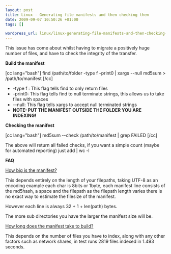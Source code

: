 ```yaml
--- 
layout: post
title: Linux - Generating file manifests and then checking them
date: 2009-09-07 10:50:26 +01:00
tags: []

wordpress_url: linux/linux-generating-file-manifests-and-then-checking-them
---
```

This issue has come about whilst having to migrate a positively huge number of files, and have to check the integrity of the transfer.

<strong>Build the manifest</strong>

[cc lang="bash"]
find /path/to/folder -type f -print0 | xargs --null md5sum > /path/to/manifest
[/cc]
<ul>
	<li>-type f : This flag tells find to only return files</li>
	<li>-print0: This flag tells find to null terminate strings, this allows us to take files with spaces</li>
	<li>--null: This flag tells xargs to accept null terminated strings</li>
	<li><strong>NOTE: PUT THE MANIFEST OUTSIDE THE FOLDER YOU ARE INDEXING!</strong></li>
</ul>
<strong>Checking the manifest</strong>

[cc lang="bash"]
md5sum --check /path/to/manifest | grep FAILED
[/cc]

The above will return all failed checks, if you want a simple count (maybe for automated reporting) just add  | wc -l

<strong>FAQ</strong>

<span style="text-decoration: underline;">How big is the manifest?</span>

This depends entirely on the length of your filepaths, taking UTF-8 as an encoding example each char is 8bits or 1byte, each manifest line consists of the md5hash, a space and the filepath as the filepath length varies there is no exact way to estimate the filesize of the manifest.

However each line is always 32 + 1 + len(path) bytes.

The more sub directories you have the larger the manifest size will be.

<span style="text-decoration: underline;">How long does the manifest take to build?</span>

This depends on the number of files you have to index, along with any other factors such as network shares, in test runs 2819 files indexed in 1.493 seconds.
